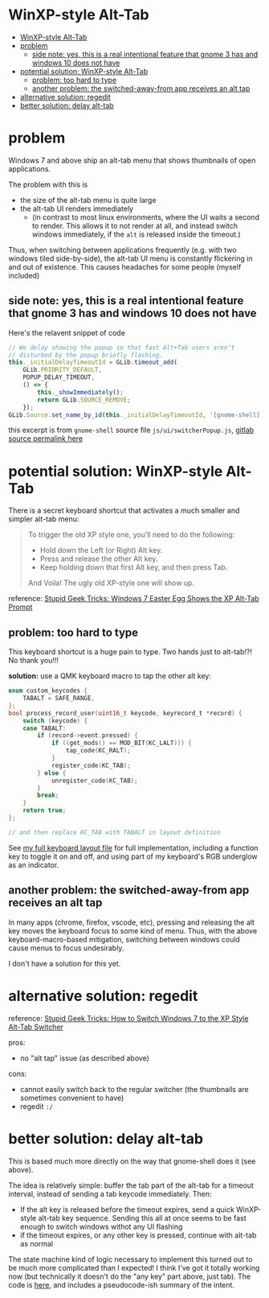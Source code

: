 # WinXP-style Alt-Tab

- [WinXP-style Alt-Tab](#winxp-style-alt-tab)
- [problem](#problem)
  - [side note: yes, this is a real intentional feature that gnome 3 has and windows 10 does not have](#side-note-yes-this-is-a-real-intentional-feature-that-gnome-3-has-and-windows-10-does-not-have)
- [potential solution: WinXP-style Alt-Tab](#potential-solution-winxp-style-alt-tab)
  - [problem: too hard to type](#problem-too-hard-to-type)
  - [another problem: the switched-away-from app receives an alt tap](#another-problem-the-switched-away-from-app-receives-an-alt-tap)
- [alternative solution: regedit](#alternative-solution-regedit)
- [better solution: delay alt-tab](#better-solution-delay-alt-tab)


# problem

Windows 7 and above ship an alt-tab menu that shows thumbnails of open applications.

The problem with this is
* the size of the alt-tab menu is quite large
* the alt-tab UI renders immediately
  * (in contrast to most linux environments, where the UI waits a second to render. This allows it to not render at all, and instead switch windows immediately, if the `alt` is released inside the timeout.)

Thus, when switching between applications frequently (e.g. with two windows tiled side-by-side), the alt-tab UI menu is constantly flickering in and out of existence. This causes headaches for some people (myself included)


## side note: yes, this is a real intentional feature that gnome 3 has and windows 10 does not have
Here's the relavent snippet of code 
```javascript
// We delay showing the popup so that fast Alt+Tab users aren't
// disturbed by the popup briefly flashing.
this._initialDelayTimeoutId = GLib.timeout_add(
    GLib.PRIORITY_DEFAULT,
    POPUP_DELAY_TIMEOUT,
    () => {
        this._showImmediately();
        return GLib.SOURCE_REMOVE;
    });
GLib.Source.set_name_by_id(this._initialDelayTimeoutId, '[gnome-shell] Main.osdWindow.cancel');
```
this excerpt is from `gnome-shell` source file `js/ui/switcherPopup.js`, 
[gitlab source permalink here](https://gitlab.gnome.org/GNOME/gnome-shell/-/blob/a21058e6c9008bb6145e6c8e48e3c2f5452e68e8/js/ui/switcherPopup.js#L139)



# potential solution: WinXP-style Alt-Tab

There is a secret keyboard shortcut that activates a much smaller and simpler alt-tab menu:

> To trigger the old XP style one, you’ll need to do the following:
> 
>  * Hold down the Left (or Right) Alt key.
>  * Press and release the other Alt key.
>  * Keep holding down that first Alt key, and then press Tab.
> 
> And Voila! The ugly old XP-style one will show up.

reference: [Stupid Geek Tricks: Windows 7 Easter Egg Shows the XP Alt-Tab Prompt](https://www.howtogeek.com/howto/5200/stupid-geek-tricks-windows-7-easter-egg-shows-the-xp-alt-tab-prompt/)

## problem: too hard to type
This keyboard shortcut is a huge pain to type. Two hands just to alt-tab!?! No thank you!!!

**solution:** use a QMK keyboard macro to tap the other alt key:

```c
enum custom_keycodes {
    TABALT = SAFE_RANGE,
};
bool process_record_user(uint16_t keycode, keyrecord_t *record) {
    switch (keycode) {
    case TABALT:
        if (record->event.pressed) {
            if ((get_mods() == MOD_BIT(KC_LALT))) {
                tap_code(KC_RALT);
            }
            register_code(KC_TAB);
        } else {
            unregister_code(KC_TAB);
        }
        break;
    }
    return true;
};

// and then replace KC_TAB with TABALT in layout definition
```

See [my full keyboard layout file](https://github.com/madewithlinux/qmk_firmware/blob/0138aa9da881dc3b4ee76a510b8fe2727a865292/keyboards/kbdfans/kbd75/keymaps/madewithlinux/keymap.c) for full implementation, including a function key to toggle it on and off, and using part of my keyboard's RGB underglow as an indicator.


## another problem: the switched-away-from app receives an alt tap

In many apps (chrome, firefox, vscode, etc), pressing and releasing the alt key moves the keyboard focus to some kind of menu.
Thus, with the above keyboard-macro-based mitigation, switching between windows could cause menus to focus undesirably.

I don't have a solution for this yet.


# alternative solution: regedit

reference: [Stupid Geek Tricks: How to Switch Windows 7 to the XP Style Alt-Tab Switcher](https://www.howtogeek.com/howto/28344/stupid-geek-tricks-how-to-switch-windows-7-to-the-xp-style-alt-tab-switcher/)

pros:

* no "alt tap" issue (as described above)

cons:

* cannot easily switch back to the regular switcher (the thumbnails are sometimes convenient to have)
* regedit `:/`



# better solution: delay alt-tab

This is based much more directly on the way that gnome-shell does it (see above).

The idea is relatively simple: buffer the tab part of the alt-tab for a timeout interval, instead of sending a tab keycode immediately. Then:

* If the alt key is released before the timeout expires, send a quick WinXP-style alt-tab key sequence. Sending this all at once seems to be fast enough to switch windows withot any UI flashing
* if the timeout expires, or any other key is pressed, continue with alt-tab as normal

The state machine kind of logic necessary to implement this turned out to be much more complicated than I expected!
I think I've got it totally working now (but technically it doesn't do the "any key" part above, just tab).
The code is [here](https://github.com/madewithlinux/qmk_firmware/blob/8ab082c6ebd31fb23301eebca1fd4b7963271050/keyboards/kbdfans/kbd75/keymaps/madewithlinux/keymap.c#L18), and includes a pseudocode-ish summary of the intent.


